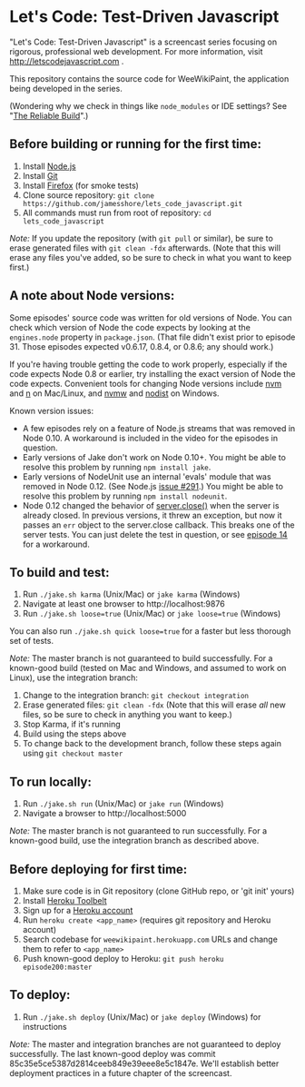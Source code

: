 Let's Code: Test-Driven Javascript
==================================

"Let's Code: Test-Driven Javascript" is a screencast series focusing on
rigorous, professional web development. For more information, visit
http://letscodejavascript.com .

This repository contains the source code for WeeWikiPaint, the application
being developed in the series.

(Wondering why we check in things like `node_modules` or IDE settings? See "[The Reliable Build](http://www.letscodejavascript.com/v3/blog/2014/12/the_reliable_build)".)

Before building or running for the first time:
-----------------------------------

1. Install [Node.js](http://nodejs.org/download/)
2. Install [Git](http://git-scm.com/downloads)
3. Install [Firefox](http://getfirefox.com) (for smoke tests)
3. Clone source repository: `git clone https://github.com/jamesshore/lets_code_javascript.git`
4. All commands must run from root of repository: `cd lets_code_javascript`

*Note:* If you update the repository (with `git pull` or similar), be sure to erase generated files with `git clean -fdx` afterwards. (Note that this will erase any files you've added, so be sure to check in what you want to keep first.)


A note about Node versions:
------------------

Some episodes' source code was written for old versions of Node. You can check which version of Node the code expects by looking at the `engines.node` property in `package.json`. (That file didn't exist prior to episode 31. Those episodes expected v0.6.17, 0.8.4, or 0.8.6; any should work.)

If you're having trouble getting the code to work properly, especially if the code expects Node 0.8 or earlier, try installing the exact version of Node the code expects. Convenient tools for changing Node versions include [nvm](https://github.com/creationix/nvm) and [n](https://github.com/visionmedia/n) on Mac/Linux, and [nvmw](https://github.com/hakobera/nvmw) and [nodist](https://github.com/marcelklehr/nodist) on Windows.

Known version issues:

* A few episodes rely on a feature of Node.js streams that was removed in Node 0.10. A workaround is included in the video for the episodes in question.
* Early versions of Jake don't work on Node 0.10+. You might be able to resolve this problem by running `npm install jake`.
* Early versions of NodeUnit use an internal 'evals' module that was removed in Node 0.12. (See Node.js [issue #291](https://github.com/caolan/nodeunit/issues/291).) You might be able to resolve this problem by running `npm install nodeunit`.
* Node 0.12 changed the behavior of [server.close()](http://nodejs.org/api/net.html#net_server_close_callback) when the server is already closed. In previous versions, it threw an exception, but now it passes an `err` object to the server.close callback. This breaks one of the server tests. You can just delete the test in question, or see [episode 14](http://www.letscodejavascript.com/v3/comments/live/14#comment-1870243150) for a workaround.


To build and test:
------------------

1. Run `./jake.sh karma` (Unix/Mac) or `jake karma` (Windows)
2. Navigate at least one browser to http://localhost:9876
3. Run `./jake.sh loose=true` (Unix/Mac) or `jake loose=true` (Windows)

You can also run `./jake.sh quick loose=true` for a faster but less thorough set of tests.

*Note:* The master branch is not guaranteed to build successfully. For a known-good build (tested on Mac and Windows, and assumed to work on Linux), use the integration branch:

1. Change to the integration branch: `git checkout integration`
2. Erase generated files: `git clean -fdx` (Note that this will erase *all* new files, so be sure to check in anything you want to keep.)
3. Stop Karma, if it's running
4. Build using the steps above
5. To change back to the development branch, follow these steps again using `git checkout master`

To run locally:
---------------

1. Run `./jake.sh run` (Unix/Mac) or `jake run` (Windows)
2. Navigate a browser to http://localhost:5000

*Note:* The master branch is not guaranteed to run successfully. For a known-good build, use the integration branch as described above.

Before deploying for first time:
--------------------------------

1. Make sure code is in Git repository (clone GitHub repo, or 'git init' yours)
2. Install [Heroku Toolbelt](https://toolbelt.heroku.com/)
3. Sign up for a [Heroku account](https://id.heroku.com/signup)
4. Run `heroku create <app_name>` (requires git repository and Heroku account)
5. Search codebase for `weewikipaint.herokuapp.com` URLs and change them to refer to `<app_name>`
6. Push known-good deploy to Heroku: `git push heroku episode200:master`

To deploy:
----------

1. Run `./jake.sh deploy` (Unix/Mac) or `jake deploy` (Windows) for instructions

*Note:* The master and integration branches are not guaranteed to deploy successfully. The last known-good deploy was commit 85c35e5ce5387d2814ceeb849e39eee8e5c1847e. We'll establish better deployment practices in a future chapter of the screencast.

